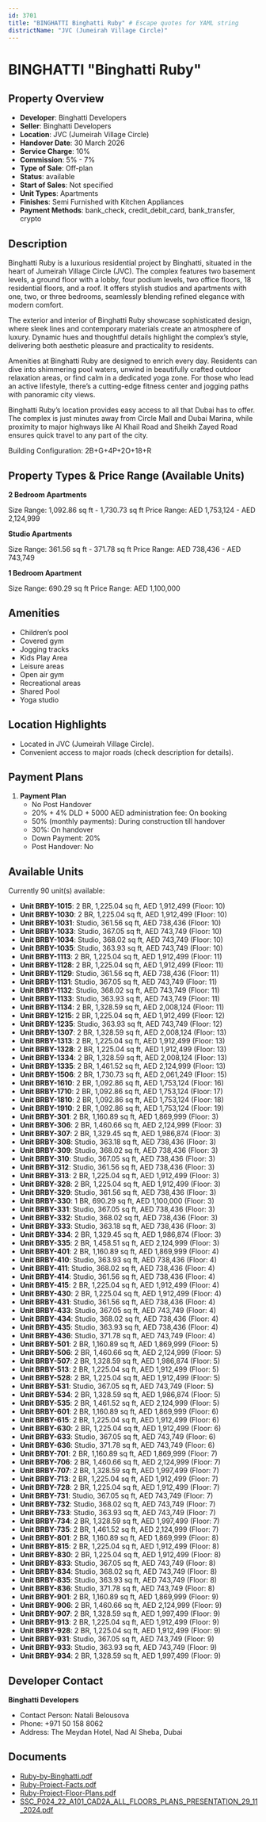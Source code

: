 ```yaml
---
id: 3701
title: "BINGHATTI Binghatti Ruby" # Escape quotes for YAML string
districtName: "JVC (Jumeirah Village Circle)"
---
```


# BINGHATTI "Binghatti Ruby"

## Property Overview
- **Developer**: Binghatti Developers
- **Seller**: Binghatti Developers
- **Location**: JVC (Jumeirah Village Circle)
- **Handover Date**: 30 March 2026
- **Service Charge**: 10%
- **Commission**: 5% - 7%
- **Type of Sale**: Off-plan
- **Status**: available
- **Start of Sales**: Not specified
- **Unit Types**: Apartments
- **Finishes**: Semi Furnished with Kitchen Appliances
- **Payment Methods**: bank_check, credit_debit_card, bank_transfer, crypto

## Description
Binghatti Ruby is a luxurious residential project by Binghatti, situated in the heart of Jumeirah Village Circle (JVC). The complex features two basement levels, a ground floor with a lobby, four podium levels, two office floors, 18 residential floors, and a roof. It offers stylish studios and apartments with one, two, or three bedrooms, seamlessly blending refined elegance with modern comfort.

The exterior and interior of Binghatti Ruby showcase sophisticated design, where sleek lines and contemporary materials create an atmosphere of luxury. Dynamic hues and thoughtful details highlight the complex’s style, delivering both aesthetic pleasure and practicality to residents.

Amenities at Binghatti Ruby are designed to enrich every day. Residents can dive into shimmering pool waters, unwind in beautifully crafted outdoor relaxation areas, or find calm in a dedicated yoga zone. For those who lead an active lifestyle, there’s a cutting-edge fitness center and jogging paths with panoramic city views.

Binghatti Ruby’s location provides easy access to all that Dubai has to offer. The complex is just minutes away from Circle Mall and Dubai Marina, while proximity to major highways like Al Khail Road and Sheikh Zayed Road ensures quick travel to any part of the city.

Building Configuration: 2B+G+4P+2O+18+R

## Property Types & Price Range (Available Units)
**2 Bedroom Apartments**

Size Range: 1,092.86 sq ft - 1,730.73 sq ft
Price Range: AED 1,753,124 - AED 2,124,999

**Studio Apartments**

Size Range: 361.56 sq ft - 371.78 sq ft
Price Range: AED 738,436 - AED 743,749

**1 Bedroom Apartment**

Size Range: 690.29 sq ft
Price Range: AED 1,100,000

## Amenities
- Children’s pool
- Covered gym
- Jogging tracks
- Kids Play Area
- Leisure areas
- Open air gym
- Recreational areas
- Shared Pool
- Yoga studio

## Location Highlights
- Located in JVC (Jumeirah Village Circle).
- Convenient access to major roads (check description for details).

## Payment Plans
1. **Payment Plan**
   - No Post Handover
   - 20% + 4% DLD + 5000 AED administration fee: On booking
   - 50% (monthly payments): During construction till handover
   - 30%: On handover
   - Down Payment: 20%
   - Post Handover: No

## Available Units
Currently 90 unit(s) available:
- **Unit BRBY-1015**: 2 BR, 1,225.04 sq ft, AED 1,912,499 (Floor: 10)
- **Unit BRBY-1030**: 2 BR, 1,225.04 sq ft, AED 1,912,499 (Floor: 10)
- **Unit BRBY-1031**: Studio, 361.56 sq ft, AED 738,436 (Floor: 10)
- **Unit BRBY-1033**: Studio, 367.05 sq ft, AED 743,749 (Floor: 10)
- **Unit BRBY-1034**: Studio, 368.02 sq ft, AED 743,749 (Floor: 10)
- **Unit BRBY-1035**: Studio, 363.93 sq ft, AED 743,749 (Floor: 10)
- **Unit BRBY-1113**: 2 BR, 1,225.04 sq ft, AED 1,912,499 (Floor: 11)
- **Unit BRBY-1128**: 2 BR, 1,225.04 sq ft, AED 1,912,499 (Floor: 11)
- **Unit BRBY-1129**: Studio, 361.56 sq ft, AED 738,436 (Floor: 11)
- **Unit BRBY-1131**: Studio, 367.05 sq ft, AED 743,749 (Floor: 11)
- **Unit BRBY-1132**: Studio, 368.02 sq ft, AED 743,749 (Floor: 11)
- **Unit BRBY-1133**: Studio, 363.93 sq ft, AED 743,749 (Floor: 11)
- **Unit BRBY-1134**: 2 BR, 1,328.59 sq ft, AED 2,008,124 (Floor: 11)
- **Unit BRBY-1215**: 2 BR, 1,225.04 sq ft, AED 1,912,499 (Floor: 12)
- **Unit BRBY-1235**: Studio, 363.93 sq ft, AED 743,749 (Floor: 12)
- **Unit BRBY-1307**: 2 BR, 1,328.59 sq ft, AED 2,008,124 (Floor: 13)
- **Unit BRBY-1313**: 2 BR, 1,225.04 sq ft, AED 1,912,499 (Floor: 13)
- **Unit BRBY-1328**: 2 BR, 1,225.04 sq ft, AED 1,912,499 (Floor: 13)
- **Unit BRBY-1334**: 2 BR, 1,328.59 sq ft, AED 2,008,124 (Floor: 13)
- **Unit BRBY-1335**: 2 BR, 1,461.52 sq ft, AED 2,124,999 (Floor: 13)
- **Unit BRBY-1506**: 2 BR, 1,730.73 sq ft, AED 2,061,249 (Floor: 15)
- **Unit BRBY-1610**: 2 BR, 1,092.86 sq ft, AED 1,753,124 (Floor: 16)
- **Unit BRBY-1710**: 2 BR, 1,092.86 sq ft, AED 1,753,124 (Floor: 17)
- **Unit BRBY-1810**: 2 BR, 1,092.86 sq ft, AED 1,753,124 (Floor: 18)
- **Unit BRBY-1910**: 2 BR, 1,092.86 sq ft, AED 1,753,124 (Floor: 19)
- **Unit BRBY-301**: 2 BR, 1,160.89 sq ft, AED 1,869,999 (Floor: 3)
- **Unit BRBY-306**: 2 BR, 1,460.66 sq ft, AED 2,124,999 (Floor: 3)
- **Unit BRBY-307**: 2 BR, 1,329.45 sq ft, AED 1,986,874 (Floor: 3)
- **Unit BRBY-308**: Studio, 363.18 sq ft, AED 738,436 (Floor: 3)
- **Unit BRBY-309**: Studio, 368.02 sq ft, AED 738,436 (Floor: 3)
- **Unit BRBY-310**: Studio, 367.05 sq ft, AED 738,436 (Floor: 3)
- **Unit BRBY-312**: Studio, 361.56 sq ft, AED 738,436 (Floor: 3)
- **Unit BRBY-313**: 2 BR, 1,225.04 sq ft, AED 1,912,499 (Floor: 3)
- **Unit BRBY-328**: 2 BR, 1,225.04 sq ft, AED 1,912,499 (Floor: 3)
- **Unit BRBY-329**: Studio, 361.56 sq ft, AED 738,436 (Floor: 3)
- **Unit BRBY-330**: 1 BR, 690.29 sq ft, AED 1,100,000 (Floor: 3)
- **Unit BRBY-331**: Studio, 367.05 sq ft, AED 738,436 (Floor: 3)
- **Unit BRBY-332**: Studio, 368.02 sq ft, AED 738,436 (Floor: 3)
- **Unit BRBY-333**: Studio, 363.18 sq ft, AED 738,436 (Floor: 3)
- **Unit BRBY-334**: 2 BR, 1,329.45 sq ft, AED 1,986,874 (Floor: 3)
- **Unit BRBY-335**: 2 BR, 1,458.51 sq ft, AED 2,124,999 (Floor: 3)
- **Unit BRBY-401**: 2 BR, 1,160.89 sq ft, AED 1,869,999 (Floor: 4)
- **Unit BRBY-410**: Studio, 363.93 sq ft, AED 738,436 (Floor: 4)
- **Unit BRBY-411**: Studio, 368.02 sq ft, AED 738,436 (Floor: 4)
- **Unit BRBY-414**: Studio, 361.56 sq ft, AED 738,436 (Floor: 4)
- **Unit BRBY-415**: 2 BR, 1,225.04 sq ft, AED 1,912,499 (Floor: 4)
- **Unit BRBY-430**: 2 BR, 1,225.04 sq ft, AED 1,912,499 (Floor: 4)
- **Unit BRBY-431**: Studio, 361.56 sq ft, AED 738,436 (Floor: 4)
- **Unit BRBY-433**: Studio, 367.05 sq ft, AED 743,749 (Floor: 4)
- **Unit BRBY-434**: Studio, 368.02 sq ft, AED 738,436 (Floor: 4)
- **Unit BRBY-435**: Studio, 363.93 sq ft, AED 738,436 (Floor: 4)
- **Unit BRBY-436**: Studio, 371.78 sq ft, AED 743,749 (Floor: 4)
- **Unit BRBY-501**: 2 BR, 1,160.89 sq ft, AED 1,869,999 (Floor: 5)
- **Unit BRBY-506**: 2 BR, 1,460.66 sq ft, AED 2,124,999 (Floor: 5)
- **Unit BRBY-507**: 2 BR, 1,328.59 sq ft, AED 1,986,874 (Floor: 5)
- **Unit BRBY-513**: 2 BR, 1,225.04 sq ft, AED 1,912,499 (Floor: 5)
- **Unit BRBY-528**: 2 BR, 1,225.04 sq ft, AED 1,912,499 (Floor: 5)
- **Unit BRBY-531**: Studio, 367.05 sq ft, AED 743,749 (Floor: 5)
- **Unit BRBY-534**: 2 BR, 1,328.59 sq ft, AED 1,986,874 (Floor: 5)
- **Unit BRBY-535**: 2 BR, 1,461.52 sq ft, AED 2,124,999 (Floor: 5)
- **Unit BRBY-601**: 2 BR, 1,160.89 sq ft, AED 1,869,999 (Floor: 6)
- **Unit BRBY-615**: 2 BR, 1,225.04 sq ft, AED 1,912,499 (Floor: 6)
- **Unit BRBY-630**: 2 BR, 1,225.04 sq ft, AED 1,912,499 (Floor: 6)
- **Unit BRBY-633**: Studio, 367.05 sq ft, AED 743,749 (Floor: 6)
- **Unit BRBY-636**: Studio, 371.78 sq ft, AED 743,749 (Floor: 6)
- **Unit BRBY-701**: 2 BR, 1,160.89 sq ft, AED 1,869,999 (Floor: 7)
- **Unit BRBY-706**: 2 BR, 1,460.66 sq ft, AED 2,124,999 (Floor: 7)
- **Unit BRBY-707**: 2 BR, 1,328.59 sq ft, AED 1,997,499 (Floor: 7)
- **Unit BRBY-713**: 2 BR, 1,225.04 sq ft, AED 1,912,499 (Floor: 7)
- **Unit BRBY-728**: 2 BR, 1,225.04 sq ft, AED 1,912,499 (Floor: 7)
- **Unit BRBY-731**: Studio, 367.05 sq ft, AED 743,749 (Floor: 7)
- **Unit BRBY-732**: Studio, 368.02 sq ft, AED 743,749 (Floor: 7)
- **Unit BRBY-733**: Studio, 363.93 sq ft, AED 743,749 (Floor: 7)
- **Unit BRBY-734**: 2 BR, 1,328.59 sq ft, AED 1,997,499 (Floor: 7)
- **Unit BRBY-735**: 2 BR, 1,461.52 sq ft, AED 2,124,999 (Floor: 7)
- **Unit BRBY-801**: 2 BR, 1,160.89 sq ft, AED 1,869,999 (Floor: 8)
- **Unit BRBY-815**: 2 BR, 1,225.04 sq ft, AED 1,912,499 (Floor: 8)
- **Unit BRBY-830**: 2 BR, 1,225.04 sq ft, AED 1,912,499 (Floor: 8)
- **Unit BRBY-833**: Studio, 367.05 sq ft, AED 743,749 (Floor: 8)
- **Unit BRBY-834**: Studio, 368.02 sq ft, AED 743,749 (Floor: 8)
- **Unit BRBY-835**: Studio, 363.93 sq ft, AED 743,749 (Floor: 8)
- **Unit BRBY-836**: Studio, 371.78 sq ft, AED 743,749 (Floor: 8)
- **Unit BRBY-901**: 2 BR, 1,160.89 sq ft, AED 1,869,999 (Floor: 9)
- **Unit BRBY-906**: 2 BR, 1,460.66 sq ft, AED 2,124,999 (Floor: 9)
- **Unit BRBY-907**: 2 BR, 1,328.59 sq ft, AED 1,997,499 (Floor: 9)
- **Unit BRBY-913**: 2 BR, 1,225.04 sq ft, AED 1,912,499 (Floor: 9)
- **Unit BRBY-928**: 2 BR, 1,225.04 sq ft, AED 1,912,499 (Floor: 9)
- **Unit BRBY-931**: Studio, 367.05 sq ft, AED 743,749 (Floor: 9)
- **Unit BRBY-933**: Studio, 363.93 sq ft, AED 743,749 (Floor: 9)
- **Unit BRBY-934**: 2 BR, 1,328.59 sq ft, AED 1,997,499 (Floor: 9)

## Developer Contact
**Binghatti Developers**
- Contact Person: Natali Belousova
- Phone: +971 50 158 8062
- Address: The Meydan Hotel, Nad Al Sheba, Dubai

## Documents
- [Ruby-by-Binghatti.pdf](https://cdn.geniemap.net/2024/12/16/Vkyy0t8M5HAe8SSygJEIT5lIMcqKnRNVotxxRWq8.pdf)
- [Ruby-Project-Facts.pdf](https://cdn.geniemap.net/2024/12/16/Gp3s3qy6ocAHrFxtFcgfmLFW8KIfzHHSSQ5Hpng8.pdf)
- [Ruby-Project-Floor-Plans.pdf](https://cdn.geniemap.net/2024/12/16/aEbrRj4QziHHFJWJ4B2l246yV0KY0sHQ1Lb7ADH1.pdf)
- [SSC_P024_22_A101_CAD2A_ALL_FLOORS_PLANS_PRESENTATION_29_11_2024.pdf](https://cdn.geniemap.net/2024/12/24/VoKNkBltr2ft5kyR4dLYjmNMbUUCjNvUk0Ngp1LY.pdf)
